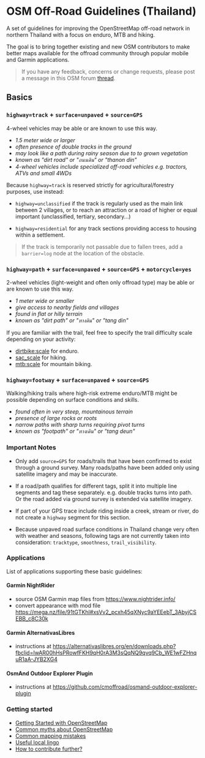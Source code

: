 
# OSM Off-Road Guidelines (Thailand)

A set of guidelines for improving the OpenStreetMap off-road network in northern Thailand with a focus on enduro, MTB and hiking.

The goal is to bring together existing and new OSM contributors to make better maps available for the offroad community through popular mobile and Garmin applications.

> If you have any feedback, concerns or change requests, please post a message in this OSM forum [thread](https://forum.openstreetmap.org/viewtopic.php?pid=841479).

## Basics

### `highway=track` + `surface=unpaved` + `source=GPS`

4-wheel vehicles may be able or are known to use this way. 

- *1.5 meter wide or larger*
- *often presence of double tracks in the ground*
- *may look like a path during rainy season due to to grown vegetation*
- *known as "dirt road" or "ถนนดิน" or "thanon din"*
- *4-wheel vehicles include specialized off-road vehicles e.g. tractors, ATVs and small 4WDs*

Because `highway=track` is reserved strictly for agricultural/forestry purposes, use instead:

- `highway=unclassified` if the track is regularly used as the main link between 2 villages, or to reach an attraction or a road of higher or equal important (unclassified, tertiary, secondary...)

- `highway=residential` for any track sections providing access to housing within a settlement.

> If the track is temporarily not passable due to fallen trees, add a `barrier=log` node at the location of the obstacle.

### `highway=path` + `surface=unpaved` + `source=GPS` + `motorcycle=yes`

2-wheel vehicles (light-weight and often only offroad type) may be able or are known to use this way.

- *1 meter wide or smaller*
- *give access to nearby fields and villages*
- *found in flat or hilly terrain*
- *known as "dirt path" or "ทางดิน" or "tang din"*

If you are familiar with the trail, feel free to specify the trail difficulty scale depending on your activity:
- [dirtbike:scale](https://wiki.openstreetmap.org/wiki/User:CMoffroad/Key:dirtbike:scale) for enduro.
- [sac_scale](https://wiki.openstreetmap.org/wiki/Key:sac_scale) for hiking.
- [mtb:scale](https://wiki.openstreetmap.org/wiki/Key:mtb:scale) for mountain biking.

### `highway=footway` + `surface=unpaved` + `source=GPS`

Walking/hiking trails where high-risk extreme enduro/MTB might be possible depending on surface conditions and skills.

- *found often in very steep, mountainous terrain*
- *presence of large rocks or roots*
- *narrow paths with sharp turns requiring pivot turns*
- *known as "footpath" or "ทางเดิน" or "tang deun"*

### Important Notes

- Only add `source=GPS` for roads/trails that have been confirmed to exist through a ground survey. Many roads/paths have been added only using satellite imagery and may be inaccurate.

- If a road/path qualifies for different tags, split it into multiple line segments and tag these separately. e.g. double tracks turns into path. Or the road added via ground survey is extended via satellite imagery.

- If part of your GPS trace include riding inside a creek, stream or river, do not create a `highway` segment for this section.

- Because unpaved road surface conditions in Thailand change very often with weather and seasons, following tags are not currently taken into consideration: `tracktype`, `smoothness`, `trail_visibility`.

### Applications

List of applications supporting these basic guidelines:

#### Garmin NightRider

- source OSM Garmin map files from https://www.nightrider.info/ 
- convert appearance with mod file https://mega.nz/file/91tGTKhI#xsVv2_pcxh45qXNyc9aYEEebT_3AbyjCSEBB_c8C30k

#### Garmin AlternativasLibres

- instructions at https://alternativaslibres.org/en/downloads.php?fbclid=IwAR00hHsPRowfFKH9qH0rA3M3sQqNQ9qvq9Cb_WE1wFZHnquR1aA-JYB2XG4

#### OsmAnd Outdoor Explorer Plugin

- instructions at https://github.com/cmoffroad/osmand-outdoor-explorer-plugin

### Getting started

- [Getting Started with OpenStreetMap](https://github.com/cmoffroad/osm-guidelines/blob/main/OSM.md)
- [Common myths about OpenStreetMap](https://github.com/cmoffroad/osm-guidelines/blob/main/MYTHS.md)
- [Common mapping mistakes](https://github.com/cmoffroad/osm-guidelines/blob/main/MISTAKES.md)
- [Useful local lingo](https://github.com/cmoffroad/osm-guidelines/blob/main/LINGO.md)
- [How to contribute further?](https://github.com/cmoffroad/osm-guidelines/blob/main/CONTRIBUTE.md)
